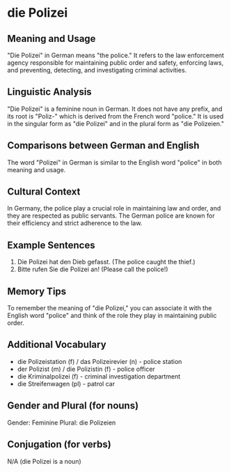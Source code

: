# die Polizei
## Meaning and Usage
"Die Polizei" in German means "the police." It refers to the law enforcement agency responsible for maintaining public order and safety, enforcing laws, and preventing, detecting, and investigating criminal activities.

## Linguistic Analysis
"Die Polizei" is a feminine noun in German. It does not have any prefix, and its root is "Poliz-" which is derived from the French word "police." It is used in the singular form as "die Polizei" and in the plural form as "die Polizeien."

## Comparisons between German and English
The word "Polizei" in German is similar to the English word "police" in both meaning and usage.

## Cultural Context
In Germany, the police play a crucial role in maintaining law and order, and they are respected as public servants. The German police are known for their efficiency and strict adherence to the law.

## Example Sentences
1. Die Polizei hat den Dieb gefasst. (The police caught the thief.)
2. Bitte rufen Sie die Polizei an! (Please call the police!)

## Memory Tips
To remember the meaning of "die Polizei," you can associate it with the English word "police" and think of the role they play in maintaining public order.

## Additional Vocabulary
- die Polizeistation (f) / das Polizeirevier (n) - police station
- der Polizist (m) / die Polizistin (f) - police officer
- die Kriminalpolizei (f) - criminal investigation department
- die Streifenwagen (pl) - patrol car

## Gender and Plural (for nouns)
Gender: Feminine
Plural: die Polizeien

## Conjugation (for verbs)
N/A (die Polizei is a noun)